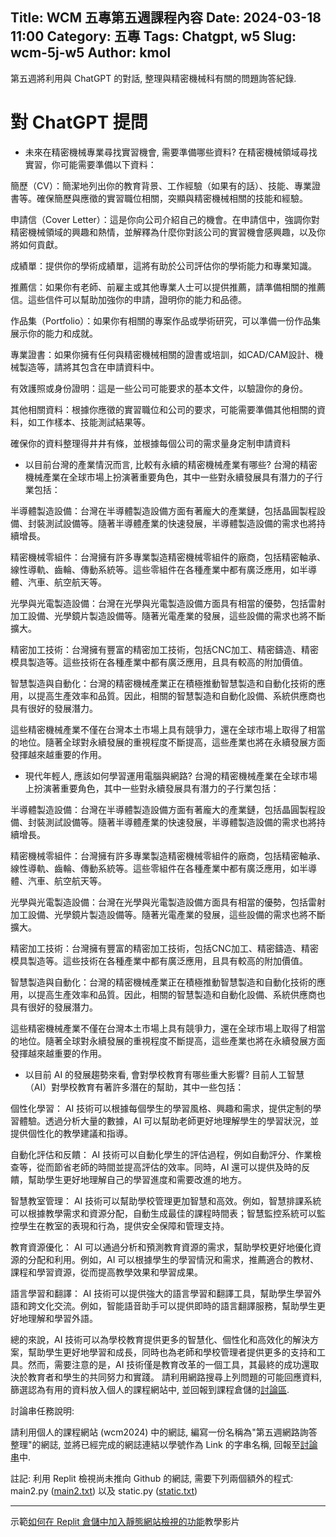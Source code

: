 Title: WCM 五專第五週課程內容
Date: 2024-03-18 11:00
Category: 五專
Tags: Chatgpt, w5
Slug: wcm-5j-w5
Author: kmol
---

第五週將利用與 ChatGPT 的對話, 整理與精密機械科有關的問題詢答紀錄.

<!-- PELICAN_END_SUMMARY -->

# 對 ChatGPT 提問

- 未來在精密機械專業尋找實習機會, 需要準備哪些資料?
在精密機械領域尋找實習，你可能需要準備以下資料：

簡歷（CV）：簡潔地列出你的教育背景、工作經驗（如果有的話）、技能、專業證書等。確保簡歷與應徵的實習職位相關，突顯與精密機械相關的技能和經驗。

申請信（Cover Letter）：這是你向公司介紹自己的機會。在申請信中，強調你對精密機械領域的興趣和熱情，並解釋為什麼你對該公司的實習機會感興趣，以及你將如何貢獻。

成績單：提供你的學術成績單，這將有助於公司評估你的學術能力和專業知識。

推薦信：如果你有老師、前雇主或其他專業人士可以提供推薦，請準備相關的推薦信。這些信件可以幫助加強你的申請，證明你的能力和品德。

作品集（Portfolio）：如果你有相關的專案作品或學術研究，可以準備一份作品集展示你的能力和成就。

專業證書：如果你擁有任何與精密機械相關的證書或培訓，如CAD/CAM設計、機械製造等，請將其包含在申請資料中。

有效護照或身份證明：這是一些公司可能要求的基本文件，以驗證你的身份。

其他相關資料：根據你應徵的實習職位和公司的要求，可能需要準備其他相關的資料，如工作樣本、技能測試結果等。

確保你的資料整理得井井有條，並根據每個公司的需求量身定制申請資料

- 以目前台灣的產業情況而言, 比較有永續的精密機械產業有哪些?
台灣的精密機械產業在全球市場上扮演著重要角色，其中一些對永續發展具有潛力的子行業包括：

半導體製造設備：台灣在半導體製造設備方面有著龐大的產業鏈，包括晶圓製程設備、封裝測試設備等。隨著半導體產業的快速發展，半導體製造設備的需求也將持續增長。

精密機械零組件：台灣擁有許多專業製造精密機械零組件的廠商，包括精密軸承、線性導軌、齒輪、傳動系統等。這些零組件在各種產業中都有廣泛應用，如半導體、汽車、航空航天等。

光學與光電製造設備：台灣在光學與光電製造設備方面具有相當的優勢，包括雷射加工設備、光學鏡片製造設備等。隨著光電產業的發展，這些設備的需求也將不斷擴大。

精密加工技術：台灣擁有豐富的精密加工技術，包括CNC加工、精密鑄造、精密模具製造等。這些技術在各種產業中都有廣泛應用，且具有較高的附加價值。

智慧製造與自動化：台灣的精密機械產業正在積極推動智慧製造和自動化技術的應用，以提高生產效率和品質。因此，相關的智慧製造和自動化設備、系統供應商也具有很好的發展潛力。

這些精密機械產業不僅在台灣本土市場上具有競爭力，還在全球市場上取得了相當的地位。隨著全球對永續發展的重視程度不斷提高，這些產業也將在永續發展方面發揮越來越重要的作用。

- 現代年輕人, 應該如何學習運用電腦與網路?
台灣的精密機械產業在全球市場上扮演著重要角色，其中一些對永續發展具有潛力的子行業包括：

半導體製造設備：台灣在半導體製造設備方面有著龐大的產業鏈，包括晶圓製程設備、封裝測試設備等。隨著半導體產業的快速發展，半導體製造設備的需求也將持續增長。

精密機械零組件：台灣擁有許多專業製造精密機械零組件的廠商，包括精密軸承、線性導軌、齒輪、傳動系統等。這些零組件在各種產業中都有廣泛應用，如半導體、汽車、航空航天等。

光學與光電製造設備：台灣在光學與光電製造設備方面具有相當的優勢，包括雷射加工設備、光學鏡片製造設備等。隨著光電產業的發展，這些設備的需求也將不斷擴大。

精密加工技術：台灣擁有豐富的精密加工技術，包括CNC加工、精密鑄造、精密模具製造等。這些技術在各種產業中都有廣泛應用，且具有較高的附加價值。

智慧製造與自動化：台灣的精密機械產業正在積極推動智慧製造和自動化技術的應用，以提高生產效率和品質。因此，相關的智慧製造和自動化設備、系統供應商也具有很好的發展潛力。

這些精密機械產業不僅在台灣本土市場上具有競爭力，還在全球市場上取得了相當的地位。隨著全球對永續發展的重視程度不斷提高，這些產業也將在永續發展方面發揮越來越重要的作用。

- 以目前 AI 的發展趨勢來看, 會對學校教育有哪些重大影響?
目前人工智慧（AI）對學校教育有著許多潛在的幫助，其中一些包括：

個性化學習： AI 技術可以根據每個學生的學習風格、興趣和需求，提供定制的學習體驗。透過分析大量的數據，AI 可以幫助老師更好地理解學生的學習狀況，並提供個性化的教學建議和指導。

自動化評估和反饋： AI 技術可以自動化學生的評估過程，例如自動評分、作業檢查等，從而節省老師的時間並提高評估的效率。同時，AI 還可以提供及時的反饋，幫助學生更好地理解自己的學習進度和需要改進的地方。

智慧教室管理： AI 技術可以幫助學校管理更加智慧和高效。例如，智慧排課系統可以根據教學需求和資源分配，自動生成最佳的課程時間表；智慧監控系統可以監控學生在教室的表現和行為，提供安全保障和管理支持。

教育資源優化： AI 可以通過分析和預測教育資源的需求，幫助學校更好地優化資源的分配和利用。例如，AI 可以根據學生的學習情況和需求，推薦適合的教材、課程和學習資源，從而提高教學效果和學習成果。

語言學習和翻譯： AI 技術可以提供強大的語言學習和翻譯工具，幫助學生學習外語和跨文化交流。例如，智能語音助手可以提供即時的語言翻譯服務，幫助學生更好地理解和學習外語。

總的來說，AI 技術可以為學校教育提供更多的智慧化、個性化和高效化的解決方案，幫助學生更好地學習和成長，同時也為老師和學校管理者提供更多的支持和工具。然而，需要注意的是，AI 技術僅是教育改革的一個工具，其最終的成功還取決於教育者和學生的共同努力和實踐。
請利用網路搜尋上列問題的可能回應資料, 篩選認為有用的資料放入個人的課程網站中, 並回報到課程倉儲的[討論區](https://github.com/mdecycu/wcm2024/discussions/1).

討論串任務說明:

請利用個人的課程網站 (wcm2024) 中的網誌, 編寫一份名稱為"第五週網路詢答整理"的網誌, 並將已經完成的網誌連結以學號作為 Link 的字串名稱, 回報至[討論串](https://github.com/mdecycu/wcm2024/discussions/1)中.

註記: 利用 Replit 檢視尚未推向 Github 的網誌, 需要下列兩個額外的程式: main2.py ([main2.txt](https://mde.tw/wcm2024/downloads/main2.txt)) 以及 static.py ([static.txt](https://mde.tw/wcm2024/downloads/static.txt))

<hr>

示範[如何在 Replit 倉儲中加入靜態網站檢視的功能]教學影片

[如何在 Replit 倉儲中加入靜態網站檢視的功能]: https://nfuedu-my.sharepoint.com/:v:/g/personal/yen_nfu_edu_tw/ERZGewzSUUlKqd4n14wx0qsB4imQH6AosJ2dx4_2Cyz7rg?nav=eyJyZWZlcnJhbEluZm8iOnsicmVmZXJyYWxBcHAiOiJPbmVEcml2ZUZvckJ1c2luZXNzIiwicmVmZXJyYWxBcHBQbGF0Zm9ybSI6IldlYiIsInJlZmVycmFsTW9kZSI6InZpZXciLCJyZWZlcnJhbFZpZXciOiJNeUZpbGVzTGlua0NvcHkifX0&e=SEgB25